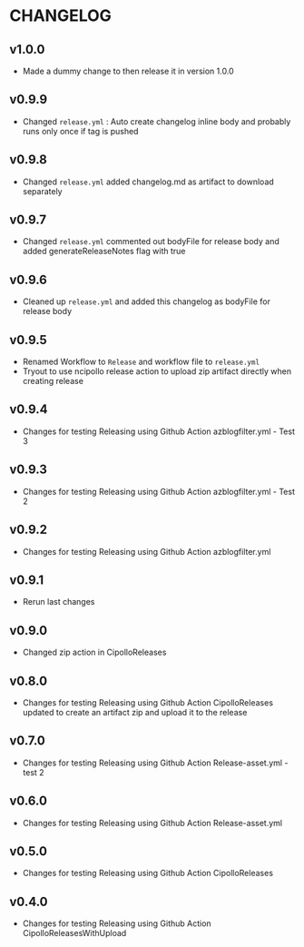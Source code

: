 # CHANGELOG

## v1.0.0

* Made a dummy change to then release it in version 1.0.0

## v0.9.9

* Changed `release.yml` : Auto create changelog inline body and probably runs only once if tag is pushed

## v0.9.8

* Changed `release.yml` added changelog.md as artifact to download separately

## v0.9.7

* Changed `release.yml` commented out bodyFile for release body and added generateReleaseNotes flag with true

## v0.9.6

* Cleaned up `release.yml` and added this changelog as bodyFile for release body

## v0.9.5

* Renamed Workflow to `Release` and workflow file to `release.yml`
* Tryout to use ncipollo release action to upload zip artifact directly when
creating release

## v0.9.4

* Changes for testing Releasing using Github Action azblogfilter.yml - Test 3

## v0.9.3

* Changes for testing Releasing using Github Action azblogfilter.yml - Test 2

## v0.9.2

* Changes for testing Releasing using Github Action azblogfilter.yml

## v0.9.1

* Rerun last changes

## v0.9.0

* Changed zip action in CipolloReleases

## v0.8.0

* Changes for testing Releasing using Github Action CipolloReleases updated
to create an artifact zip and upload it to the release

## v0.7.0

* Changes for testing Releasing using Github Action Release-asset.yml - test 2

## v0.6.0

* Changes for testing Releasing using Github Action Release-asset.yml

## v0.5.0

* Changes for testing Releasing using Github Action CipolloReleases

## v0.4.0

* Changes for testing Releasing using Github Action CipolloReleasesWithUpload